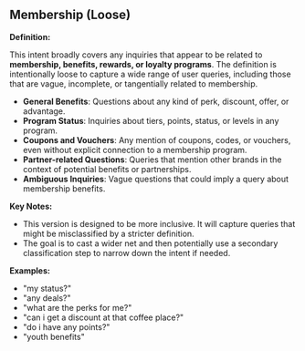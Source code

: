 ## Membership (Loose)

**Definition:**

This intent broadly covers any inquiries that appear to be related to **membership, benefits, rewards, or loyalty programs**. The definition is intentionally loose to capture a wide range of user queries, including those that are vague, incomplete, or tangentially related to membership.

- **General Benefits**: Questions about any kind of perk, discount, offer, or advantage.
- **Program Status**: Inquiries about tiers, points, status, or levels in any program.
- **Coupons and Vouchers**: Any mention of coupons, codes, or vouchers, even without explicit connection to a membership program.
- **Partner-related Questions**: Queries that mention other brands in the context of potential benefits or partnerships.
- **Ambiguous Inquiries**: Vague questions that could imply a query about membership benefits.

**Key Notes:**

- This version is designed to be more inclusive. It will capture queries that might be misclassified by a stricter definition.
- The goal is to cast a wider net and then potentially use a secondary classification step to narrow down the intent if needed.

**Examples:**

- "my status?"
- "any deals?"
- "what are the perks for me?"
- "can i get a discount at that coffee place?"
- "do i have any points?"
- "youth benefits"

